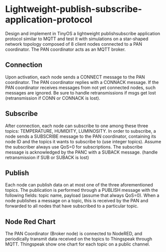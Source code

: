 # Lightweight-publish-subscribe-application-protocol
Design and implement in TinyOS a lightweight publishsubscribe application protocol similar to MQTT and test it with simulations on a star-shaped network topology composed of 8 client nodes connected to a PAN coordinator. The PAN coordinator acts as an MQTT broker. 

## Connection
Upon activation, each node sends a CONNECT message
to the PAN coordinator. The PAN coordinator replies with a CONNACK message. If the PAN coordinator receives messages from not
yet connected nodes, such messages are ignored. Be sure to handle retransmissions if msgs get lost (retransmission if CONN or CONNACK
is lost).

## Subscribe 
After connection, each node can subscribe to one among
these three topics: TEMPERATURE, HUMIDITY, LUMINOSITY. In
order to subscribe, a node sends a SUBSCRIBE message to the PAN
coordinator, containing its node ID and the topics it wants to subscribe
to (use integer topics). Assume the subscriber always use QoS=0 for
subscriptions. The subscribe message is acknowledged by the PANC
with a SUBACK message. (handle retransmission if SUB or SUBACK
is lost)

## Publish 
Each node can publish data on at most one of the three aforementioned topics. The publication is performed through a PUBLISH
message with the following fields: topic name, payload (assume that
always QoS=0). When a node publishes a message on a topic, this is
received by the PAN and forwarded to all nodes that have subscribed
to a particular topic.

## Node Red Chart
The PAN Coordinator (Broker node) is connected to NodeRED, and periodically transmit data received on the topics to Thingspeak through MQTT. 
Thingspeak show one chart for each topic on a public channel.

